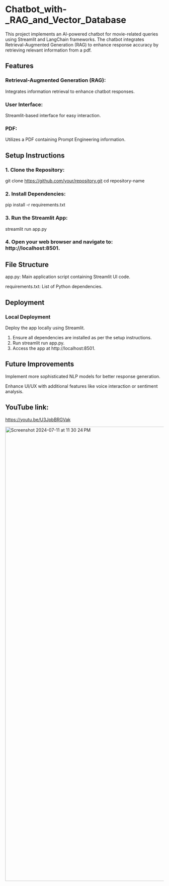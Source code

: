 # Chatbot_with-_RAG_and_Vector_Database

This project implements an AI-powered chatbot for movie-related queries using Streamlit and LangChain frameworks. The chatbot integrates Retrieval-Augmented Generation (RAG) to enhance response accuracy by retrieving relevant information from a pdf.

## Features
### Retrieval-Augmented Generation (RAG): 
Integrates information retrieval to enhance chatbot responses.
### User Interface: 
Streamlit-based interface for easy interaction.
### PDF:
Utilizes a PDF containing Prompt Engineering information.

## Setup Instructions
### 1. Clone the Repository:
git clone https://github.com/your/repository.git
cd repository-name
### 2. Install Dependencies:
pip install -r requirements.txt
### 3. Run the Streamlit App:
streamlit run app.py
### 4. Open your web browser and navigate to: http://localhost:8501.

## File Structure
app.py: Main application script containing Streamlit UI code.

requirements.txt: List of Python dependencies.

## Deployment
### Local Deployment
Deploy the app locally using Streamlit.

1. Ensure all dependencies are installed as per the setup instructions.
2. Run streamlit run app.py.
3. Access the app at http://localhost:8501.

## Future Improvements
Implement more sophisticated NLP models for better response generation.

Enhance UI/UX with additional features like voice interaction or sentiment analysis.

## YouTube link:
https://youtu.be/U3JpbBRGVak 

<img width="1440" alt="Screenshot 2024-07-11 at 11 30 24 PM" src="https://github.com/user-attachments/assets/18beca6d-bfa3-490f-a4d4-a40ef5ce6870">
